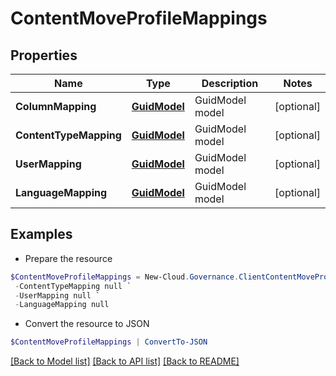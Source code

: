 # ContentMoveProfileMappings
## Properties

Name | Type | Description | Notes
------------ | ------------- | ------------- | -------------
**ColumnMapping** | [**GuidModel**](GuidModel.md) | GuidModel model | [optional] 
**ContentTypeMapping** | [**GuidModel**](GuidModel.md) | GuidModel model | [optional] 
**UserMapping** | [**GuidModel**](GuidModel.md) | GuidModel model | [optional] 
**LanguageMapping** | [**GuidModel**](GuidModel.md) | GuidModel model | [optional] 

## Examples

- Prepare the resource
```powershell
$ContentMoveProfileMappings = New-Cloud.Governance.ClientContentMoveProfileMappings  -ColumnMapping null `
 -ContentTypeMapping null `
 -UserMapping null `
 -LanguageMapping null
```

- Convert the resource to JSON
```powershell
$ContentMoveProfileMappings | ConvertTo-JSON
```

[[Back to Model list]](../README.md#documentation-for-models) [[Back to API list]](../README.md#documentation-for-api-endpoints) [[Back to README]](../README.md)

